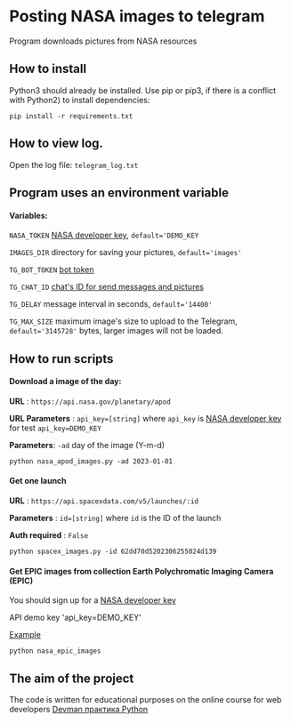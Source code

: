 # Posting NASA images to telegram

Program downloads pictures from NASA resources

## How to install

Python3 should already be installed. 
Use pip or pip3, if there is a conflict with Python2) to install dependencies:

```
pip install -r requirements.txt
```

## How to view log. 

Open the log file: `telegram_log.txt`

## Program uses an environment variable

#### Variables:

`NASA_TOKEN` [NASA developer key](https://api.nasa.gov/#signUp), `default='DEMO_KEY`

`IMAGES_DIR` directory for saving your pictures, `default='images'`

`TG_BOT_TOKEN`  [bot token](https://way23.ru/%D1%80%D0%B5%D0%B3%D0%B8%D1%81%D1%82%D1%80%D0%B0%D1%86%D0%B8%D1%8F-%D0%B1%D0%BE%D1%82%D0%B0-%D0%B2-telegram.html)

`TG_CHAT_ID` [chat's ID for send messages and pictures](https://smmplanner.com/blog/otlozhennyj-posting-v-telegram/)

`TG_DELAY` message interval in seconds, `default='14400'`

`TG_MAX_SIZE` maximum image's size to upload to the Telegram, `default='3145728'` bytes, larger images will not be loaded. 



## How to run scripts

#### Download a image of the day: 

**URL** : `https://api.nasa.gov/planetary/apod`

**URL Parameters** : `api_key=[string]` where `api_key` is  [NASA developer key](https://api.nasa.gov/#signUp) for test `api_key=DEMO_KEY`
 
**Parameters**: `-ad` day of the image (Y-m-d)
```
python nasa_apod_images.py -ad 2023-01-01
```

#### Get one launch

**URL** : `https://api.spacexdata.com/v5/launches/:id`

**Parameters** : `id=[string]` where `id` is the ID of the launch

**Auth required** : `False`

```
python spacex_images.py -id 62dd70d5202306255024d139
``` 

#### Get EPIC images from collection Earth Polychromatic Imaging Camera (EPIC)

You should sign up for a [NASA developer key](https://api.nasa.gov/#signUp)

API demo key 'api_key=DEMO_KEY'

[Example](https://api.nasa.gov/EPIC/archive/natural/2019/05/30/png/epic_1b_20190530011359.png?api_key=DEMO_KEY)

```
python nasa_epic_images

```

## The aim of the project 
The code is written for educational purposes on the online course for web developers [Devman практика Python](https://dvmn.org/)

